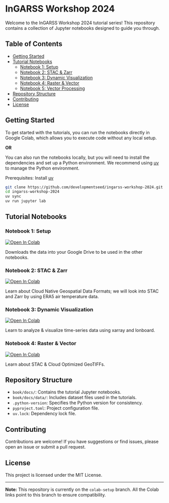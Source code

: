 # InGARSS Workshop 2024

Welcome to the InGARSS Workshop 2024 tutorial series! This repository contains a collection of Jupyter notebooks designed to guide you through.

## Table of Contents

- [Getting Started](#getting-started)
- [Tutorial Notebooks](#tutorial-notebooks)
  - [Notebook 1: Setup](https://colab.research.google.com/github/developmentseed/ingarss-workshop-2024/blob/main/book/docs/00_setup.ipynb)
  - [Notebook 2: STAC & Zarr](https://colab.research.google.com/github/developmentseed/ingarss-workshop-2024/blob/main/book/docs/01_stac_and_zarr.ipynb)
  - [Notebook 3: Dynamic Visualization](https://colab.research.google.com/github/developmentseed/ingarss-workshop-2024/blob/main/book/docs/02_dynamic_visualization.ipynb)
  - [Notebook 4: Raster & Vector](https://colab.research.google.com/github/developmentseed/ingarss-workshop-2024/blob/main/book/docs/03_raster_and_vector.ipynb)
  - [Notebook 5: Vector Processing](https://colab.research.google.com/github/developmentseed/ingarss-workshop-2024/blob/main/book/docs/04_vector_processing.ipynb)
- [Repository Structure](#repository-structure)
- [Contributing](#contributing)
- [License](#license)

## Getting Started

To get started with the tutorials, you can run the notebooks directly in Google Colab, which allows you to execute code without any local setup.

**OR**

You can also run the notebooks locally, but you will need to install the dependencies and set up a Python environment. We recommend using [uv](https://docs.astral.sh/uv/) to manage the Python environment.

Prerequisites:
Install [uv](https://docs.astral.sh/uv/getting-started/installation/)

```bash
git clone https://github.com/developmentseed/ingarss-workshop-2024.git
cd ingarss-workshop-2024
uv sync
uv run jupyter lab
```

## Tutorial Notebooks

### Notebook 1: Setup

[![Open In Colab](https://colab.research.google.com/assets/colab-badge.svg)](https://colab.research.google.com/github/developmentseed/ingarss-workshop-2024/blob/main/book/docs/00_setup.ipynb)

Downloads the data into your Google Drive to be used in the other notebooks.

### Notebook 2: STAC & Zarr

[![Open In Colab](https://colab.research.google.com/assets/colab-badge.svg)](https://colab.research.google.com/github/developmentseed/ingarss-workshop-2024/blob/main/book/docs/01_stac_and_zarr.ipynb)

Learn about Cloud Native Geospatial Data Formats; we will look into STAC and Zarr by using ERA5 air temperature data.

### Notebook 3: Dynamic Visualization

[![Open In Colab](https://colab.research.google.com/assets/colab-badge.svg)](https://colab.research.google.com/github/developmentseed/ingarss-workshop-2024/blob/main/book/docs/02_dynamic_visualization.ipynb)

Learn to analyze & visualize time-series data using xarray and lonboard.

### Notebook 4: Raster & Vector

[![Open In Colab](https://colab.research.google.com/assets/colab-badge.svg)](https://colab.research.google.com/github/developmentseed/ingarss-workshop-2024/blob/main/book/docs/03_raster_and_vector.ipynb)

Learn about STAC & Cloud Optimized GeoTIFFs.

## Repository Structure

- `book/docs/`: Contains the tutorial Jupyter notebooks.
- `book/docs/data/`: Includes dataset files used in the tutorials.
- `.python-version`: Specifies the Python version for consistency.
- `pyproject.toml`: Project configuration file.
- `uv.lock`: Dependency lock file.

## Contributing

Contributions are welcome! If you have suggestions or find issues, please open an issue or submit a pull request.

## License

This project is licensed under the MIT License.

---

**Note:** This repository is currently on the `colab-setup` branch. All the Colab links point to this branch to ensure compatibility.
